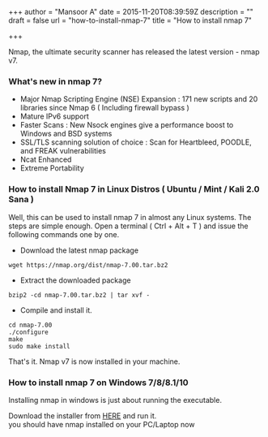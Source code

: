 +++
author = "Mansoor A"
date = 2015-11-20T08:39:59Z
description = ""
draft = false
url = "how-to-install-nmap-7"
title = "How to install nmap 7"

+++


Nmap, the ultimate security scanner has released the latest version - nmap v7.

### What's new in nmap 7?

  * Major Nmap Scripting Engine (NSE) Expansion : 171 new scripts and 20 libraries since Nmap 6 ( Including firewall bypass )
  * Mature IPv6 support
  * Faster Scans : New Nsock engines give a performance boost to Windows and BSD systems
  * SSL/TLS scanning solution of choice : Scan for Heartbleed, POODLE, and FREAK vulnerabilities
  * Ncat Enhanced
  * Extreme Portability

### How to install Nmap 7 in Linux Distros ( Ubuntu / Mint / Kali 2.0 Sana )

Well, this can be used to install nmap 7 in almost any Linux systems. The steps are simple enough. Open a terminal ( Ctrl + Alt + T ) and issue the following commands one by one.

* Download the latest nmap package 
```
wget https://nmap.org/dist/nmap-7.00.tar.bz2
```
    
* Extract the downloaded package 
```
bzip2 -cd nmap-7.00.tar.bz2 | tar xvf -
```

* Compile and install it. 
```
cd nmap-7.00
./configure
make
sudo make install
```

    
That's it. Nmap v7 is now installed in your machine.
    
### How to install nmap 7 on Windows 7/8/8.1/10
    
Installing nmap in windows is just about running the executable.
    
Download the installer from [HERE](https://nmap.org/dist/nmap-7.00-setup.exe) and run it.  
you should have nmap installed on your PC/Laptop now

